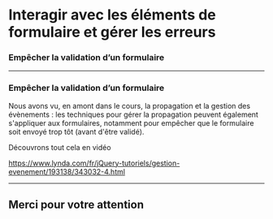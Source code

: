 <!-- footer: Copyright 2017 © Glenn ROLLAND – Reproduction interdite -->
<!-- page_number : true -->

<link rel="stylesheet" href="../../assets/style.css" />

# Interagir avec les éléments de formulaire et gérer les erreurs

### Empêcher la validation d’un formulaire

<!-- 07/03 Vidéo (screencast) -->

----

### Empêcher la validation d’un formulaire

Nous avons vu, en amont dans le cours, la propagation et la gestion des évènements : les techniques pour gérer la propagation peuvent également s'appliquer aux formulaires, notamment pour empêcher que le formulaire soit envoyé trop tôt (avant d'être validé).

Découvrons tout cela en vidéo

<https://www.lynda.com/fr/jQuery-tutoriels/gestion-evenement/193138/343032-4.html>

----

## Merci pour votre attention
